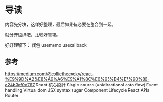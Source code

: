 # 导读

内容先分块，这样好整理，最后如果有必要在整合到一起。

就分开组织吧，比较好管理。


好好理解下：
闭包
usememo
usecallback 

## 参考






https://medium.com/@colliethecocky/react-%E9%9D%A2%E8%A9%A6%E9%A1%8C%E6%95%B4%E7%90%86-c24b3ef0e787
React 核心設計
Single source (unidirectional data flow)
Event handling
Virtual dom
JSX syntax sugar
Component
Lifecycle
React APIs
Router
